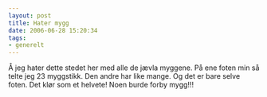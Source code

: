 ```yaml
---
layout: post
title: Hater mygg
date: 2006-06-28 15:20:34
tags: 
- generelt
---
```

Å jeg hater dette stedet her med alle de jævla myggene. På ene foten min så telte jeg 23 myggstikk. Den andre har like mange. Og det er bare selve foten. Det klør som et helvete! Noen burde forby mygg!!!
